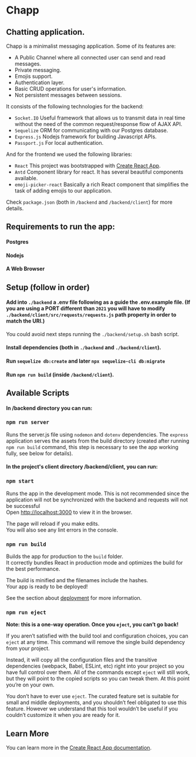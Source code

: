 # Chapp
## Chatting application.

Chapp is a minimalist messaging application. Some of its features are: 
- A Public Channel where all connected user can send and read messages.
- Private messaging.
- Emojis support.
- Authentication layer.
- Basic CRUD operations for user's information.
- Not persistent messages between sessions.

It consists of the following technologies for the backend: 
- `Socket.IO`
 Useful framework that allows us to transmit data in real time without the need of the common request/response flow of AJAX API. 
- `Sequelize`
 ORM for communicating with our Postgres database.
- `Express.js`
 Nodejs framework for building Javascript APIs.
- `Passport.js`
 For local authentication.

And for the frontend we used the following libraries:  
- `React`
 This project was bootstrapped with [Create React App](https://github.com/facebook/create-react-app).
- `Antd`
 Component library for react. It has several beautiful components available. 
- `emoji-picker-react`
 Basically a rich React component that simplifies the task of adding emojis to our application.

Check `package.json` (both in `/backend` and `/backend/client`) for more details. 
## Requirements to run the app:

#### Postgres
#### Nodejs
#### A Web Browser 

## Setup (follow in order)

#### Add into `./backend` a .env file following as a guide the .env.example file. (If you are using a PORT different than `2021` you will have to modify `./backend/client/src/requests/requests.js` path property in order to match the URI.)

You could avoid next steps running the `./backend/setup.sh` bash script.

#### Install dependencies (both in `./backend` and `./backend/client`).
#### Run `sequelize db:create` and later `npx sequelize-cli db:migrate`
#### Run `npm run build` (inside  `/backend/client`).

## Available Scripts

#### In /backend directory you can run:

### `npm run server`

Runs the server.js file using `nodemon` and `dotenv` dependencies. The `express` application serves the assets from the build directory (created after running `npm run build` command, this step is necessary to see the app working fully, see below for details).

#### In the project's client directory /backend/client, you can run:

### `npm start`

Runs the app in the development mode. This is not recommended since the application will not be synchronized with the backend and requests will not be successful <br />
Open [http://localhost:3000](http://localhost:3000) to view it in the browser.

The page will reload if you make edits.<br />
You will also see any lint errors in the console.

### `npm run build`

Builds the app for production to the `build` folder.<br />
It correctly bundles React in production mode and optimizes the build for the best performance.

The build is minified and the filenames include the hashes.<br />
Your app is ready to be deployed!

See the section about [deployment](https://facebook.github.io/create-react-app/docs/deployment) for more information.

### `npm run eject`

**Note: this is a one-way operation. Once you `eject`, you can’t go back!**

If you aren’t satisfied with the build tool and configuration choices, you can `eject` at any time. This command will remove the single build dependency from your project.

Instead, it will copy all the configuration files and the transitive dependencies (webpack, Babel, ESLint, etc) right into your project so you have full control over them. All of the commands except `eject` will still work, but they will point to the copied scripts so you can tweak them. At this point you’re on your own.

You don’t have to ever use `eject`. The curated feature set is suitable for small and middle deployments, and you shouldn’t feel obligated to use this feature. However we understand that this tool wouldn’t be useful if you couldn’t customize it when you are ready for it.

## Learn More

You can learn more in the [Create React App documentation](https://facebook.github.io/create-react-app/docs/getting-started).
